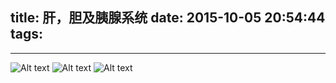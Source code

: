 title: 肝，胆及胰腺系统
date: 2015-10-05 20:54:44
tags:
---

---------------------------------------

![Alt text](/pocket-fkc-pages/images/cases/courage/1444037783046_33.jpeg)
![Alt text](/pocket-fkc-pages/images/cases/courage/1444037783204_34.jpeg)
![Alt text](/pocket-fkc-pages/images/cases/courage/1444037786870_60.jpeg)

